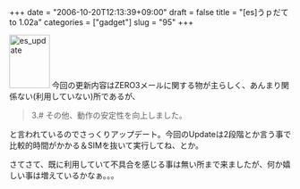 +++
date = "2006-10-20T12:13:39+09:00"
draft = false
title = "[es]うｐだて to 1.02a"
categories = ["gadget"]
slug = "95"
+++

<a rel="lightbox" href="/images/2006/10/es_update.jpeg"><img width="72" height="96" border="0" title="es_update" alt="es_update" src="/images/2006/10/es_update.jpeg" /></a>
今回の更新内容はZERO3メールに関する物が主らしく、あんまり関係ない(利用していない)所であるが、
<blockquote>3.# その他、動作の安定性を向上しました。</blockquote>
と言われているのでさっくりアップデート。今回のUpdateは2段階とか言う事で比較的時間がかかる＆SIMを抜いて実行してね、とか。

さてさて、既に利用していて不具合を感じる事は無い所まで来ましたが、何か嬉しい事は増えているかなぁ。。。
